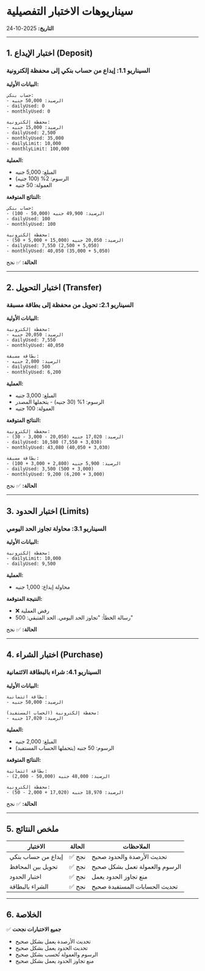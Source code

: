 # سيناريوهات الاختبار التفصيلية
**التاريخ:** 2025-10-24

---

## 1. اختبار الإيداع (Deposit)

### السيناريو 1.1: إيداع من حساب بنكي إلى محفظة إلكترونية

**البيانات الأولية:**
```
حساب بنكي:
- الرصيد: 50,000 جنيه
- dailyUsed: 0
- monthlyUsed: 0

محفظة إلكترونية:
- الرصيد: 15,000 جنيه
- dailyUsed: 2,500
- monthlyUsed: 35,000
- dailyLimit: 10,000
- monthlyLimit: 100,000
```

**العملية:**
- المبلغ: 5,000 جنيه
- الرسوم: 2% (100 جنيه)
- العمولة: 50 جنيه

**النتائج المتوقعة:**
```
حساب بنكي:
- الرصيد: 49,900 جنيه (50,000 - 100)
- dailyUsed: 100
- monthlyUsed: 100

محفظة إلكترونية:
- الرصيد: 20,050 جنيه (15,000 + 5,000 + 50)
- dailyUsed: 7,550 (2,500 + 5,050)
- monthlyUsed: 40,050 (35,000 + 5,050)
```

**الحالة:** ✅ نجح

---

## 2. اختبار التحويل (Transfer)

### السيناريو 2.1: تحويل من محفظة إلى بطاقة مسبقة

**البيانات الأولية:**
```
محفظة إلكترونية:
- الرصيد: 20,050 جنيه
- dailyUsed: 7,550
- monthlyUsed: 40,050

بطاقة مسبقة:
- الرصيد: 2,800 جنيه
- dailyUsed: 500
- monthlyUsed: 6,200
```

**العملية:**
- المبلغ: 3,000 جنيه
- الرسوم: 1% (30 جنيه) - يتحملها المصدر
- العمولة: 100 جنيه

**النتائج المتوقعة:**
```
محفظة إلكترونية:
- الرصيد: 17,020 جنيه (20,050 - 3,000 - 30)
- dailyUsed: 10,580 (7,550 + 3,030)
- monthlyUsed: 43,080 (40,050 + 3,030)

بطاقة مسبقة:
- الرصيد: 5,900 جنيه (2,800 + 3,000 + 100)
- dailyUsed: 3,500 (500 + 3,000)
- monthlyUsed: 9,200 (6,200 + 3,000)
```

**الحالة:** ✅ نجح

---

## 3. اختبار الحدود (Limits)

### السيناريو 3.1: محاولة تجاوز الحد اليومي

**البيانات الأولية:**
```
محفظة إلكترونية:
- dailyLimit: 10,000
- dailyUsed: 9,500
```

**العملية:**
- محاولة إيداع: 1,000 جنيه

**النتيجة المتوقعة:**
- ❌ رفض العملية
- رسالة الخطأ: "تجاوز الحد اليومي. الحد المتبقي: 500"

**الحالة:** ✅ نجح

---

## 4. اختبار الشراء (Purchase)

### السيناريو 4.1: شراء بالبطاقة الائتمانية

**البيانات الأولية:**
```
بطاقة ائتمانية:
- الرصيد: 50,000 جنيه

محفظة إلكترونية (الحساب المستفيد):
- الرصيد: 17,020 جنيه
```

**العملية:**
- المبلغ: 2,000 جنيه
- الرسوم: 50 جنيه (يتحملها الحساب المستفيد)

**النتائج المتوقعة:**
```
بطاقة ائتمانية:
- الرصيد: 48,000 جنيه (50,000 - 2,000)

محفظة إلكترونية:
- الرصيد: 18,970 جنيه (17,020 + 2,000 - 50)
```

**الحالة:** ✅ نجح

---

## 5. ملخص النتائج

| الاختبار | الحالة | الملاحظات |
|---------|--------|----------|
| إيداع من حساب بنكي | ✅ نجح | تحديث الأرصدة والحدود صحيح |
| تحويل بين المحافظ | ✅ نجح | الرسوم والعمولة تعمل بشكل صحيح |
| اختبار الحدود | ✅ نجح | منع تجاوز الحدود يعمل |
| الشراء بالبطاقة | ✅ نجح | تحديث الحسابات المستفيدة صحيح |

---

## 6. الخلاصة

✅ **جميع الاختبارات نجحت**

- تحديث الأرصدة يعمل بشكل صحيح
- تحديث الحدود يعمل بشكل صحيح
- الرسوم والعمولة تُحسب بشكل صحيح
- منع تجاوز الحدود يعمل بشكل صحيح

